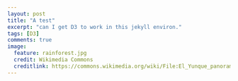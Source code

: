 ```yaml
---
layout: post
title: "A test"
excerpt: "can I get D3 to work in this jekyll environ."
tags: [D3]
comments: true
image:
  feature: rainforest.jpg
  credit: Wikimedia Commons
  creditlink: https://commons.wikimedia.org/wiki/File:El_Yunque_panorama.jpg
---
```

<script src="http://d3js.org/d3.v3.min.js"></script>
<script src="http://d3js.org/topojson.v1.min.js"></script>
<script>

var width = 960,
    height = 600;

var radius = height / 2 - 5,
    scale = radius,
    velocity = .02;

var projection = d3.geo.orthographic()
    .translate([width / 2, height / 2])
    .scale(scale)
    .clipAngle(90);

var canvas = d3.select("body").append("canvas")
    .attr("width", width)
    .attr("height", height);

var context = canvas.node().getContext("2d");

var path = d3.geo.path()
    .projection(projection)
    .context(context);

d3.json("http://bl.ocks.org/mbostock/raw/4090846/world-110m.json", function(error, world) {
  if (error) throw error;

  var land = topojson.feature(world, world.objects.land);

  d3.timer(function(elapsed) {
    context.clearRect(0, 0, width, height);

    projection.rotate([velocity * elapsed, 0]);
    context.beginPath();
    path(land);
    context.fill();

    context.beginPath();
    context.arc(width / 2, height / 2, radius, 0, 2 * Math.PI, true);
    context.lineWidth = 2.5;
    context.stroke();
  });
});

d3.select(self.frameElement).style("height", height + "px");

</script>
